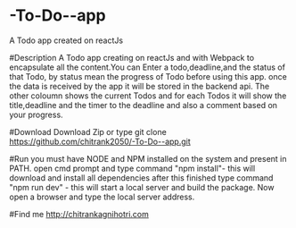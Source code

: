 # -To-Do--app
A Todo app created on reactJs 

#Description
  A Todo app creating on reactJs and with Webpack to encapsulate all the content.You can Enter a todo,deadline,and the status of that Todo,
  by status mean the progress of Todo before using this app.
  once the data is received by the app it will be stored in the backend api.
  The other coloumn shows the current Todos and for each Todos it will show the title,deadline and the timer to the deadline and also a comment
  based on your progress.
  
#Download
    Download Zip or type git clone https://github.com/chitrank2050/-To-Do--app.git
    
#Run
    you must have NODE and NPM installed on the system and present in PATH.
    open cmd prompt and type command "npm install"- this will download and install all dependencies after this finished type command
    "npm run dev" - this will start a local server and build the package.
    Now open a browser and type the local server address.
    
#Find me 
  http://chitrankagnihotri.com

